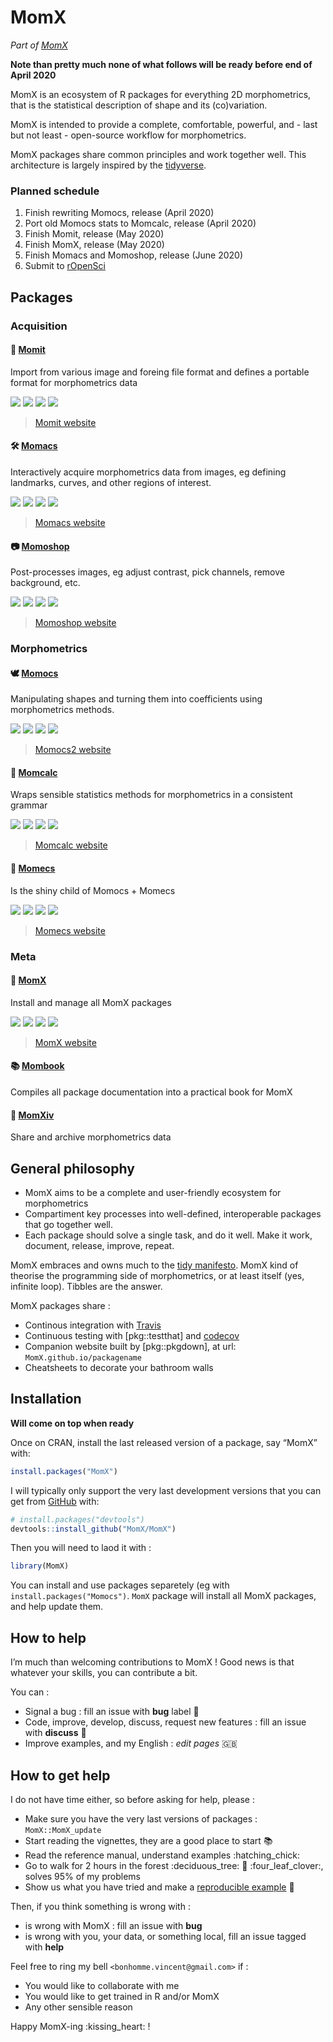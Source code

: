 
<!-- README.md is generated from README.Rmd. Please edit that file -->

# MomX

*Part of [MomX](https://momx.github.io/MomX/)*

**Note than pretty much none of what follows will be ready before end of
April 2020**

MomX is an ecosystem of R packages for everything 2D morphometrics, that
is the statistical description of shape and its (co)variation.

MomX is intended to provide a complete, comfortable, powerful, and -
last but not least - open-source workflow for morphometrics.

MomX packages share common principles and work together well. This
architecture is largely inspired by the
[tidyverse](https://tidyverse.org).

### Planned schedule

1.  Finish rewriting Momocs, release (April 2020)
2.  Port old Momocs stats to Momcalc, release (April 2020)
3.  Finish Momit, release (May 2020)
4.  Finish MomX, release (May 2020)
5.  Finish Momacs and Momoshop, release (June 2020)
6.  Submit to [rOpenSci](https://ropensci.org/)

## Packages

### Acquisition

#### 🖖 [Momit](https://github.com/MomX/Momit)

Import from various image and foreing file format and defines a portable
format for morphometrics
data

[![](https://img.shields.io/badge/lifecycle-experimental-orange.svg)](https://www.tidyverse.org/lifecycle/#experimental)
[![](https://www.r-pkg.org/badges/version/Momit?color=green)](https://cran.r-project.org/package=Momit)
[![](https://travis-ci.org/MomX/Momit.svg?branch=master)](https://travis-ci.org/MomX/Momit)
[![](https://codecov.io/gh/MomX/Momit/branch/master/graph/badge.svg)](https://codecov.io/gh/MomX/Momit)

> [Momit website](https://momx.github.io/Momit)

#### 🛠 [Momacs](https://github.com/MomX/Momacs)

Interactively acquire morphometrics data from images, eg defining
landmarks, curves, and other regions of
interest.

[![](https://img.shields.io/badge/lifecycle-experimental-orange.svg)](https://www.tidyverse.org/lifecycle/#experimental)
[![](https://www.r-pkg.org/badges/version/Momacs?color=green)](https://cran.r-project.org/package=Momacs)
[![](https://travis-ci.org/MomX/Momacs.svg?branch=master)](https://travis-ci.org/MomX/Momacs)
[![](https://codecov.io/gh/MomX/Momacs/branch/master/graph/badge.svg)](https://codecov.io/gh/MomX/Momacs)

> [Momacs website](https://momx.github.io/Momacs)

#### 📷 [Momoshop](https://github.com/MomX/Momoshop)

Post-processes images, eg adjust contrast, pick channels, remove
background,
etc.

[![](https://img.shields.io/badge/lifecycle-experimental-orange.svg)](https://www.tidyverse.org/lifecycle/#experimental)
[![](https://www.r-pkg.org/badges/version/Momoshop?color=green)](https://cran.r-project.org/package=Momoshop)
[![](https://travis-ci.org/MomX/Momoshop.svg?branch=master)](https://travis-ci.org/MomX/Momoshop)
[![](https://codecov.io/gh/MomX/Momoshop/branch/master/graph/badge.svg)](https://codecov.io/gh/MomX/Momoshop)

> [Momoshop website](https://momx.github.io/Momoshop)

### Morphometrics

#### 🕊 [Momocs](https://github.com/MomX/Momocs)

Manipulating shapes and turning them into coefficients using
morphometrics
methods.

[![](https://img.shields.io/badge/lifecycle-experimental-orange.svg)](https://www.tidyverse.org/lifecycle/#experimental)
[![](https://www.r-pkg.org/badges/version/Momocs2?color=green)](https://cran.r-project.org/package=Momocs2)
[![](https://travis-ci.org/MomX/Momocs2.svg?branch=master)](https://travis-ci.org/MomX/Momocs2)
[![](https://codecov.io/gh/MomX/Momocs2/branch/master/graph/badge.svg)](https://codecov.io/gh/MomX/Momocs2)

> [Momocs2 website](https://momx.github.io/Momocs2)

#### 🧮 [Momcalc](https://github.com/MomX/Momcalc)

Wraps sensible statistics methods for morphometrics in a consistent
grammar

[![](https://img.shields.io/badge/lifecycle-experimental-orange.svg)](https://www.tidyverse.org/lifecycle/#experimental)
[![](https://www.r-pkg.org/badges/version/Momcalc?color=green)](https://cran.r-project.org/package=Momcalc)
[![](https://travis-ci.org/MomX/Momcalc.svg?branch=master)](https://travis-ci.org/MomX/Momcalc)
[![](https://codecov.io/gh/MomX/Momcalc/branch/master/graph/badge.svg)](https://codecov.io/gh/MomX/Momcalc)

> [Momcalc website](https://momx.github.io/Momcalc)

#### 🔮 [Momecs](https://github.com/MomX/Momecs)

Is the shiny child of Momocs +
Momecs

[![](https://img.shields.io/badge/lifecycle-experimental-orange.svg)](https://www.tidyverse.org/lifecycle/#experimental)
[![](https://www.r-pkg.org/badges/version/Momecs?color=green)](https://cran.r-project.org/package=Momecs)
[![](https://travis-ci.org/MomX/Momecs.svg?branch=master)](https://travis-ci.org/MomX/Momecs)
[![](https://codecov.io/gh/MomX/Momecs/branch/master/graph/badge.svg)](https://codecov.io/gh/MomX/Momecs)

> [Momecs website](https://momx.github.io/Momecs)

### Meta

#### 💍 [MomX](https://github.com/MomX/MomX)

Install and manage all MomX
packages

[![](https://img.shields.io/badge/lifecycle-experimental-orange.svg)](https://www.tidyverse.org/lifecycle/#experimental)
[![](https://www.r-pkg.org/badges/version/MomX?color=green)](https://cran.r-project.org/package=MomX)
[![](https://travis-ci.org/MomX/MomX.svg?branch=master)](https://travis-ci.org/MomX/MomX)
[![](https://codecov.io/gh/MomX/MomX/branch/master/graph/badge.svg)](https://codecov.io/gh/MomX/MomX)

> [MomX website](https://momx.github.io/MomX)

#### 📚 [Mombook](https://github.com/MomX/Momocs)

Compiles all package documentation into a practical book for MomX

#### 🚯 [MomXiv](https://github.com/MomX/MomXiv)

Share and archive morphometrics data

## General philosophy

  - MomX aims to be a complete and user-friendly ecosystem for
    morphometrics
  - Compartiment key processes into well-defined, interoperable packages
    that go together well.
  - Each package should solve a single task, and do it well. Make it
    work, document, release, improve, repeat.

MomX embraces and owns much to the [tidy
manifesto](https://cran.r-project.org/web/packages/tidyverse/vignettes/manifesto.html).
MomX kind of theorise the programming side of morphometrics, or at least
itself (yes, infinite loop). Tibbles are the answer.

MomX packages share :

  - Continous integration with [Travis](travis-ci.org/)
  - Continuous testing with \[pkg::testthat\] and
    [codecov](https://codecov.io)
  - Companion website built by \[pkg::pkgdown\], at url:
    `MomX.github.io/packagename`
  - Cheatsheets to decorate your bathroom walls

## Installation

**Will come on top when ready**

Once on CRAN, install the last released version of a package, say “MomX”
with:

``` r
install.packages("MomX")
```

I will typically only support the very last development versions that
you can get from [GitHub](https://github.com/) with:

``` r
# install.packages("devtools")
devtools::install_github("MomX/MomX")
```

Then you will need to laod it with :

``` r
library(MomX)
```

You can install and use packages separetely (eg with
`install.packages("Momocs")`. `MomX` package will install all MomX
packages, and help update them.

## How to help

I’m much than welcoming contributions to MomX \! Good news is that
whatever your skills, you can contribute a bit.

You can :

  - Signal a bug : fill an issue with **bug** label :bug:
  - Code, improve, develop, discuss, request new features : fill an
    issue with **discuss** :wrench:
  - Improve examples, and my English : *edit pages* :uk:

## How to get help

I do not have time either, so before asking for help, please :

  - Make sure you have the very last versions of packages :
    `MomX::MomX_update`
  - Start reading the vignettes, they are a good place to start :books:
  - Read the reference manual, understand examples :hatching\_chick:
  - Go to walk for 2 hours in the forest :deciduous\_tree: :boar:
    :four\_leaf\_clover:, solves 95% of my problems
  - Show us what you have tried and make a [reproducible
    example](https://stackoverflow.com/questions/5963269/how-to-make-a-great-r-reproducible-example)
    :pill:

Then, if you think something is wrong with :

  - is wrong with MomX : fill an issue with **bug**
  - is wrong with you, your data, or something local, fill an issue
    tagged with **help**

Feel free to ring my bell `<bonhomme.vincent@gmail.com>` if :

  - You would like to collaborate with me
  - You would like to get trained in R and/or MomX
  - Any other sensible reason

Happy MomX-ing :kissing\_heart: \!
